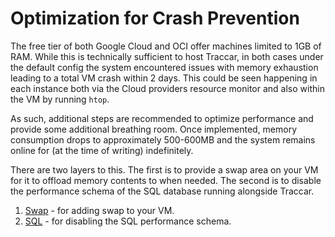 # Optimization for Crash Prevention
The free tier of both Google Cloud and OCI offer machines limited to 1GB of RAM. While this is technically sufficient to host Traccar, in both cases under the default config the system encountered issues with memory exhaustion leading to a total VM crash within 2 days. This could be seen happening in each instance both via the Cloud providers resource monitor and also within the VM by running `htop`.

As such, additional steps are recommended to optimize performance and provide some additional breathing room. Once implemented, memory consumption drops to approximately 500-600MB and the system remains online for (at the time of writing) indefinitely.

There are two layers to this. The first is to provide a swap area on your VM for it to offload memory contents to when needed. The second is to disable the performance schema of the SQL database running alongside Traccar.

1) [Swap](SWAP.md) - for adding swap to your VM.
2) [SQL](SQL.md) - for disabling the SQL performance schema.
